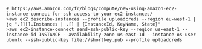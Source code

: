 	# https://aws.amazon.com/fr/blogs/compute/new-using-amazon-ec2-instance-connect-for-ssh-access-to-your-ec2-instances/
	>aws ec2 describe-instances --profile uploadcreds --region eu-west-1 | jq ".[][].Instances | .[] | {InstanceId, KeyName, State}"
	>aws ec2-instance-connect send-ssh-public-key --region us-east-1 --instance-id INSTANCE --availability-zone us-east-1d --instance-os-user ubuntu --ssh-public-key file://shortkey.pub --profile uploadcreds